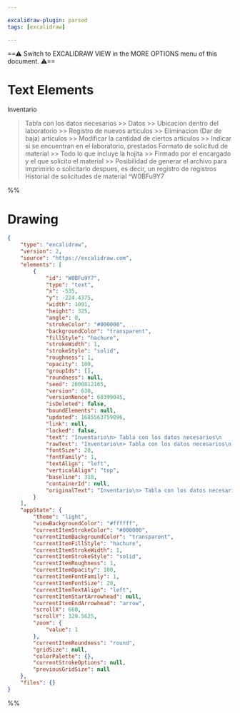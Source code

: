 ```yaml
---

excalidraw-plugin: parsed
tags: [excalidraw]

---
```

==⚠  Switch to EXCALIDRAW VIEW in the MORE OPTIONS menu of this document. ⚠==


# Text Elements
Inventario
> Tabla con los datos necesarios
    >> Datos
    >> Ubicacion dentro del laboratorio
    >> Registro de nuevos articulos
    >> Eliminacion (Dar de baja) articulos
    >> Modificar la cantidad de ciertos articulos
    >> Indicar si se encuentran en el laboratorio, prestados
> Formato de solicitud de material
    >> Todo lo que incluye la hojita
    >> Firmado por el encargado y el que solicito el material
    >> Posibilidad de generar el archivo para imprimirlo o solicitarlo despues, es decir, un registro de registros
> Historial de solicitudes de material ^W0BFu9Y7

%%
# Drawing
```json
{
	"type": "excalidraw",
	"version": 2,
	"source": "https://excalidraw.com",
	"elements": [
		{
			"id": "W0BFu9Y7",
			"type": "text",
			"x": -535,
			"y": -224.4375,
			"width": 1091,
			"height": 325,
			"angle": 0,
			"strokeColor": "#000000",
			"backgroundColor": "transparent",
			"fillStyle": "hachure",
			"strokeWidth": 1,
			"strokeStyle": "solid",
			"roughness": 1,
			"opacity": 100,
			"groupIds": [],
			"roundness": null,
			"seed": 2000812165,
			"version": 630,
			"versionNonce": 60399045,
			"isDeleted": false,
			"boundElements": null,
			"updated": 1685563759096,
			"link": null,
			"locked": false,
			"text": "Inventario\n> Tabla con los datos necesarios\n    >> Datos\n    >> Ubicacion dentro del laboratorio\n    >> Registro de nuevos articulos\n    >> Eliminacion (Dar de baja) articulos\n    >> Modificar la cantidad de ciertos articulos\n    >> Indicar si se encuentran en el laboratorio, prestados\n> Formato de solicitud de material\n    >> Todo lo que incluye la hojita\n    >> Firmado por el encargado y el que solicito el material\n    >> Posibilidad de generar el archivo para imprimirlo o solicitarlo despues, es decir, un registro de registros\n> Historial de solicitudes de material",
			"rawText": "Inventario\n> Tabla con los datos necesarios\n    >> Datos\n    >> Ubicacion dentro del laboratorio\n    >> Registro de nuevos articulos\n    >> Eliminacion (Dar de baja) articulos\n    >> Modificar la cantidad de ciertos articulos\n    >> Indicar si se encuentran en el laboratorio, prestados\n> Formato de solicitud de material\n    >> Todo lo que incluye la hojita\n    >> Firmado por el encargado y el que solicito el material\n    >> Posibilidad de generar el archivo para imprimirlo o solicitarlo despues, es decir, un registro de registros\n> Historial de solicitudes de material",
			"fontSize": 20,
			"fontFamily": 1,
			"textAlign": "left",
			"verticalAlign": "top",
			"baseline": 318,
			"containerId": null,
			"originalText": "Inventario\n> Tabla con los datos necesarios\n    >> Datos\n    >> Ubicacion dentro del laboratorio\n    >> Registro de nuevos articulos\n    >> Eliminacion (Dar de baja) articulos\n    >> Modificar la cantidad de ciertos articulos\n    >> Indicar si se encuentran en el laboratorio, prestados\n> Formato de solicitud de material\n    >> Todo lo que incluye la hojita\n    >> Firmado por el encargado y el que solicito el material\n    >> Posibilidad de generar el archivo para imprimirlo o solicitarlo despues, es decir, un registro de registros\n> Historial de solicitudes de material"
		}
	],
	"appState": {
		"theme": "light",
		"viewBackgroundColor": "#ffffff",
		"currentItemStrokeColor": "#000000",
		"currentItemBackgroundColor": "transparent",
		"currentItemFillStyle": "hachure",
		"currentItemStrokeWidth": 1,
		"currentItemStrokeStyle": "solid",
		"currentItemRoughness": 1,
		"currentItemOpacity": 100,
		"currentItemFontFamily": 1,
		"currentItemFontSize": 20,
		"currentItemTextAlign": "left",
		"currentItemStartArrowhead": null,
		"currentItemEndArrowhead": "arrow",
		"scrollX": 660,
		"scrollY": 329.5625,
		"zoom": {
			"value": 1
		},
		"currentItemRoundness": "round",
		"gridSize": null,
		"colorPalette": {},
		"currentStrokeOptions": null,
		"previousGridSize": null
	},
	"files": {}
}
```
%%